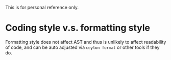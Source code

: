 This is for personal reference only.

# Coding style v.s. formatting style

Formatting style does not affect AST and thus is unlikely to affect readability
of code, and can be auto adjusted via `ceylon format` or other tools if they
do.


